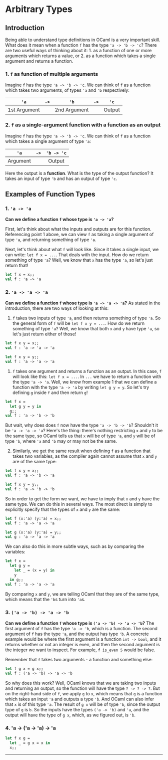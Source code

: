 Arbitrary Types
===============
Introduction
------------
Being able to understand type definitions in OCaml is a very important skill. What does it mean when a function `f` has the type `'a -> 'b -> 'c`? There are two useful ways of thinking about it: 1. as a function of one or more arguments which returns a value, or 2. as a function which takes a single argument and returns a function.

### 1. `f` as function of multiple arguments
Imagine `f` has the type `'a -> 'b -> 'c`. We can think of `f` as a function which takes two arguments, of types `'a` and `'b` respectively:

| `'a`    | `->`  | `'b`  | `->`  | `'c`   |
| :----:  | :----: | :----: | :----: | :----: |
| 1st Argument | | 2nd Argument | | Output |

### 2. `f` as a single-argument function with a function as an output
Imagine `f` has the type `'a -> 'b -> 'c`. We can think of `f` as a function which takes a single argument of type `'a`:

| `'a`    | `->`  | `'b -> 'c`   |
| :----:  | :----: | :----: |
| Argument | | Output |

Here the output is a **function**. What is the type of the output function? It takes an input of type `'b` and has an output of type `'c`.

Examples of Function Types
--------------------------
### 1. `'a -> 'a`
**Can we define a function `f` whose type is `'a -> 'a`?**

First, let's think about what the inputs and outputs are for this function. Referencing point 1 above, we can view `f` as taking a single argument of type `'a`, and returning something of type `'a`.

Next, let's think about what `f` will look like. Since it takes a single input, we can write:
`let f x = ...`. That deals with the input. How do we return something of type `'a`? Well, we know that `x` has the type `'a`, so let's just return that!
```ocaml
let f x = x;;
val f : 'a -> 'a
```

### 2. `'a -> 'a -> 'a`
**Can we define a function `f` whose type is `'a -> 'a -> 'a`?**
As stated in the introduction, there are two ways of looking at this:

1. `f` takes two inputs of type `'a`, and then returns something of type `'a`. So the general form of `f` will be `let f x y = ...`. How do we return something of type `'a`? Well, we know that both `x` and `y` have type `'a`, so let's just return either of those!

  ```ocaml
  let f x y = x;;
  val f : 'a -> 'a -> 'a

  let f x y = y;;
  val f : 'a -> 'a -> 'a
  ```

1. `f` takes one argument and returns a function as an output. In this case, `f` will look like this: `let f x = ...`. In `...` we have to return a function with the type `'a -> 'a`. Well, we know from example 1 that we can define a function with the type `'a -> 'a` by writing `let g y = y`. So let's try defining `g` inside `f` and then return `g`!

  ```ocaml
  let f x =
    let g y = y in
    g;;
  val f : 'a -> 'b -> 'b
  ```

  But wait, why does does `f` now have the type `'a -> 'b -> 'b`? Shouldn't it be `'a -> 'a -> 'a`? Here's the thing: there's nothing restricting `x` and `y` to be the same type, so OCaml tells us that `x` will be of type `'a`, and `y` will be of type `'b`, where `'a` and `'b` may or may not be the same.
  
2. Similarly, we get the same result when defining `f` as a function that takes two variables, as the compiler again cannot assume that `x` and `y` are of the same type:

  ```ocaml
  let f x y = x;;
  val f : 'a -> 'b -> 'a

  let f x y = y;;
  val f : 'a -> 'b -> 'b
  ```
  
  So in order to get the form we want, we have to imply that `x` and `y` have the same type. We can do this in several ways. The most direct is simply to explicitly specify that the types of `x` and `y` are the same:
  
  ```ocaml
  let f (x:'a) (y:'a) = x;;
  val f : 'a -> 'a -> 'a
  
  let g (x:'a) (y:'a) = y;;
  val g : 'a -> 'a -> 'a
  ```
  
  We can also do this in more subtle ways, such as by comparing the variables:

  ```ocaml
  let f x =
    let g y =
      let _ = (x = y) in
      y
    in g;;
  val f : 'a -> 'a -> 'a
  ```

  By comparing `x` and `y`, we are telling OCaml that they are of the same type, which means that the `'b`s turn into `'a`s.

### 3. `('a -> 'b) -> 'a -> 'b`
**Can we define a function `f` whose type is `('a -> 'b) -> 'a -> 'b`?**
The first argument of `f` has the type `'a -> 'b`, which is a function. The second argument of `f` has the type `'a`, and the output has type `'b`. A concrete example would be where the first argument is a function `int -> bool`, and it returns whether or not an integer is even, and then the second argument is the integer we want to inspect. For example, `f is_even 5` would be false.

Remember that `f` takes two arguments - a function and something else:

```ocaml
let f g x = g x;;
val f : ('a -> 'b) -> 'a -> 'b
```

So why does this work? Well, OCaml knows that we are taking two inputs and returning an output, so the function will have the type `? -> ? -> ?`. But on the right-hand side of `f`, we apply `g` to `x`, which means that `g` is a function which takes an input `'a` and outputs a type `'b`. And OCaml can also infer that `x` is of this type `'a`. The result of `g x` will be of type `'b`, since the output type of `g` is `b`. So the inputs have the types `('a -> 'b)` and `'a`, and the output will have the type of `g x`, which, as we figured out, is `'b`.

### 4. 'a -> ('a -> 'a) -> 'a
```ocaml
let f x g =
  let _ = g x = x in
  x;;
```








--------------------------

